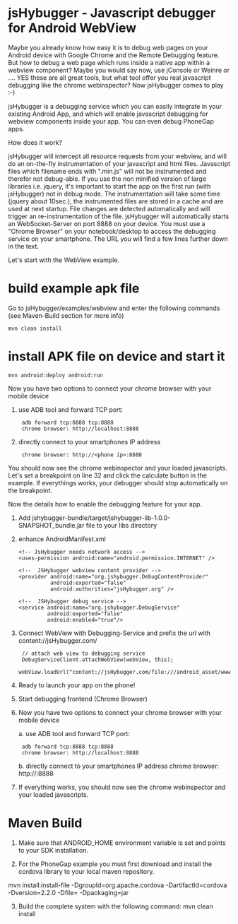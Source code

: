 jsHybugger - Javascript debugger for Android WebView
====================================================

Maybe you already know how easy it is to debug web pages on your Android device with Google Chrome and the Remote Debugging feature. But how to debug a web page which runs inside a native app within a webview component? Maybe you would say now, use jConsole or Weinre or .... YES these are all great tools, but what tool offer you real javascript debugging like the chrome webinspector? Now jsHybugger comes to play :-) 

jsHybugger is a debugging service which you can easily integrate in your existing Android App, and which will enable
javascript debugging for webview components inside your app. You can even debug PhoneGap apps.

How does it work?

jsHybugger will intercept all resource requests from your webview, and will do an on-the-fly instrumentation of your 
javascript and html files. Javascript files which filename ends with ".min.js" will not be instrumented and therefor not debug-able. If you use the non minified version of large libraries i.e. jquery, it's important to start the app on the first run (with jsHybugger) not in debug mode. The instrumentation will take some time (jquery about 10sec.), the instrumented files are stored in a cache and are used at next startup. File changes are detected automatically and will trigger an re-instrumentation of the file. jsHybugger will automatically starts an WebSocket-Server on port 8888 on your device. You must use a "Chrome Browser" on your notebook/desktop to access the debugging service on your smartphone. The URL you will find a few lines further down in the text.

Let's start with the WebView example. 

# build example apk file
Go to jsHybugger/examples/webview and enter the following commands (see Maven-Build section for more info)

	mvn clean install

# install APK file on device and start it
	mvn android:deploy android:run

Now you have two options to connect your chrome browser with your mobile device

1. use ADB tool and forward TCP port: 
	
		adb forward tcp:8888 tcp:8888
		chrome browser: http://localhost:8888

2. directly connect to your smartphones IP address

		chrome browser: http://<phone ip>:8888
		
You should now see the chrome webinspector and your loaded javascripts. Let's set a breakpoint on line 32 and click the calculate button in the example. If everythings works, your debugger should stop automatically on the breakpoint.


Now the details how to enable the debugging feature for your app.

1.  Add jshybugger-bundle/target/jshybugger-lib-1.0.0-SNAPSHOT_bundle.jar file to your libs directory

2.	enhance AndroidManifest.xml

		<!-- JsHybugger needs network access -->
		<uses-permission android:name="android.permission.INTERNET" />

		<!--  JSHybugger webview content provider -->
		<provider android:name="org.jshybugger.DebugContentProvider"
				  android:exported="false"
				  android:authorities="jsHybugger.org" />
		  
		<!--  JSHybugger debug service -->
		<service android:name="org.jshybugger.DebugService"
				 android:exported="false"
				 android:enabled="true"/>

3. Connect WebView with Debugging-Service and prefix the url with content://jsHybugger.com/ 

		// attach web view to debugging service 
		DebugServiceClient.attachWebView(webView, this);
		webView.loadUrl("content://jsHybugger.com/file:///android_asset/www/index.html");
			 
5. Ready to launch your app on the phone! 

6. Start debugging frontend (Chrome Browser)

7. Now you have two options to connect your chrome browser with your mobile device

	a. use ADB tool and forward TCP port: 
	
		adb forward tcp:8888 tcp:8888
		chrome browser: http://localhost:8888

	b. directly connect to your smartphones IP address
		chrome browser: http://<phone ip>:8888
		
8. If everything works, you should now see the chrome webinspector and your loaded javascripts.
		
	
	
Maven Build
===========

1. Make sure that ANDROID_HOME environment variable is set and points to your SDK installation.

2. For the PhoneGap example you must first download and install the cordova library to your local maven repository.

mvn install:install-file -DgroupId=org.apache.cordova -DartifactId=cordova -Dversion=2.2.0 -Dfile=<path to downloaded cordova-2.2.0.jar file> -Dpackaging=jar

3. Build the complete system with the following command: mvn clean install 